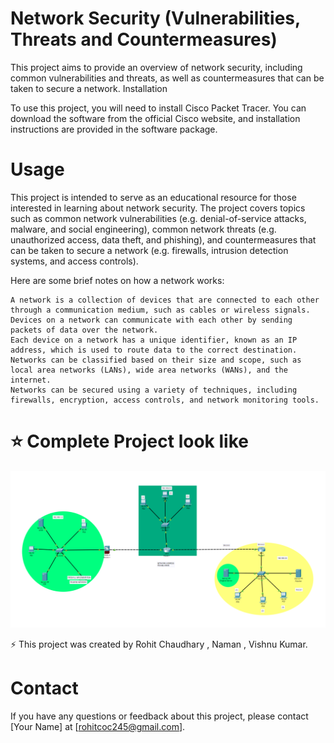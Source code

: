 # Network Security (Vulnerabilities, Threats and Countermeasures)

This project aims to provide an overview of network security, including common vulnerabilities and threats, as well as countermeasures that can be taken to secure a network.
Installation

To use this project, you will need to install Cisco Packet Tracer. You can download the software from the official Cisco website, and installation instructions are provided in the software package.
# Usage

This project is intended to serve as an educational resource for those interested in learning about network security. The project covers topics such as common network vulnerabilities (e.g. denial-of-service attacks, malware, and social engineering), common network threats (e.g. unauthorized access, data theft, and phishing), and countermeasures that can be taken to secure a network (e.g. firewalls, intrusion detection systems, and access controls).

Here are some brief notes on how a network works:

    A network is a collection of devices that are connected to each other through a communication medium, such as cables or wireless signals.
    Devices on a network can communicate with each other by sending packets of data over the network.
    Each device on a network has a unique identifier, known as an IP address, which is used to route data to the correct destination.
    Networks can be classified based on their size and scope, such as local area networks (LANs), wide area networks (WANs), and the internet.
    Networks can be secured using a variety of techniques, including firewalls, encryption, access controls, and network monitoring tools.
# ⭐️ Complete Project look like
![Modal](image/llover.png)


⚡️ This project was created by Rohit Chaudhary , Naman , Vishnu Kumar.

# Contact

If you have any questions or feedback about this project, please contact [Your Name] at [rohitcoc245@gmail.com].
